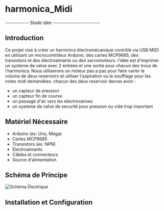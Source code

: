 # harmonica_Midi

------------     Stade idée     ------------------------

## Introduction
Ce projet vise à créer un harminica électromécanique contrôlé via USB MIDI en utilisant un microcontrôleur Arduino, des cartes MCP9685, des transistors et des électroaimants ou des servomoteurs.
l'idée est d'imprimer un systeme de valve avec 2 entrées et une sortie pour chacun des trous de l'harmonica.
Nous utiliserons un moteur pas a pas pour faire varier le volume de deux reservoirs et utiliser l'aspiration ou le soufflage pour les notes midi demandées.
chacun des deux reservoir devras avoir :
- un capteur de pression
- un capteur fin de course
- un passage d'air vers les electrovannes
- un systeme de valve de securité pour pression ou vide trop important


## Matériel Nécessaire
- Arduino (ex: Uno, Mega)
- Cartes MCP9685
- Transistors (ex: NPN)
- Électroaimants
- Câbles et connecteurs
- Source d'alimentation

## Schéma de Principe
![Schéma Électrique](images/scheme.png)

## Installation et Configuration

